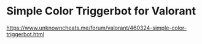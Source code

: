 # Simple Color Triggerbot for Valorant
https://www.unknowncheats.me/forum/valorant/460324-simple-color-triggerbot.html

